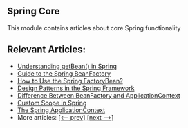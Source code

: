 ## Spring Core

This module contains articles about core Spring functionality

## Relevant Articles:

- [Understanding getBean() in Spring](https://www.baeldung.com/spring-getbean)
- [Guide to the Spring BeanFactory](https://www.baeldung.com/spring-beanfactory)
- [How to Use the Spring FactoryBean?](https://www.baeldung.com/spring-factorybean)
- [Design Patterns in the Spring Framework](https://www.baeldung.com/spring-framework-design-patterns)
- [Difference Between BeanFactory and ApplicationContext](https://www.baeldung.com/spring-beanfactory-vs-applicationcontext)
- [Custom Scope in Spring](http://www.baeldung.com/spring-custom-scope)
- [The Spring ApplicationContext](https://www.baeldung.com/spring-application-context)
- More articles: [[<-- prev]](/spring-core-2) [[next -->]](/spring-core-4)
